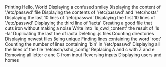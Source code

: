 Printing Hello, World
Displaying a confused smiley
Displaying the content of '/etc/passwd' file
Displaying the contents of '/etc/passwd' and '/etc/hosts'
Displaying the last 10 lines of '/etc/passwd'
Displaying the first 10 lines of '/etc/passwd'
Displaying the third line of 'iacta'
Creating a good file that cuts iron without making a noise
Write into 'ls_cwd_content' the result of 'ls -la'
Duplicating the last line of iacta
Deleting .js files
Counting directories
Displaying newest files
Being unique
Finding lines containing the word 'root'
Counting the number of lines containing 'bin' in '/etc/passwd'
Displaying all the lines of the file '/etc/ssh/sshd_config'
Replacing A and c with Z and e
Removing all letter c and C from input
Reversing inputs
Displaying users and homes 
